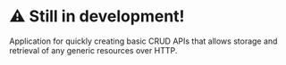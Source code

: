 # ⚠️ **Still in development!**
Application for quickly creating basic CRUD APIs that allows storage and retrieval of any generic resources over HTTP.

